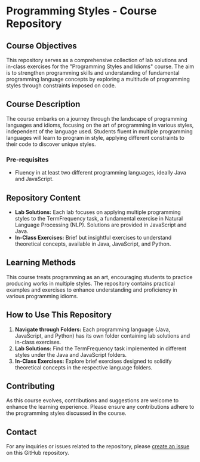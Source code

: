 # Programming Styles - Course Repository

## Course Objectives

This repository serves as a comprehensive collection of lab solutions and in-class exercises for the "Programming Styles and Idioms" course. The aim is to strengthen programming skills and understanding of fundamental programming language concepts by exploring a multitude of programming styles through constraints imposed on code.

## Course Description

The course embarks on a journey through the landscape of programming languages and idioms, focusing on the art of programming in various styles, independent of the language used. Students fluent in multiple programming languages will learn to program in style, applying different constraints to their code to discover unique styles.

### Pre-requisites

- Fluency in at least two different programming languages, ideally Java and JavaScript.

## Repository Content

- **Lab Solutions:** Each lab focuses on applying multiple programming styles to the TermFrequency task, a fundamental exercise in Natural Language Processing (NLP). Solutions are provided in JavaScript and Java.
- **In-Class Exercises:** Brief but insightful exercises to understand theoretical concepts, available in Java, JavaScript, and Python.

## Learning Methods

This course treats programming as an art, encouraging students to practice producing works in multiple styles. The repository contains practical examples and exercises to enhance understanding and proficiency in various programming idioms.

## How to Use This Repository

1. **Navigate through Folders:** Each programming language (Java, JavaScript, and Python) has its own folder containing lab solutions and in-class exercises.
2. **Lab Solutions:** Find the TermFrequency task implemented in different styles under the Java and JavaScript folders.
3. **In-Class Exercises:** Explore brief exercises designed to solidify theoretical concepts in the respective language folders.

## Contributing

As this course evolves, contributions and suggestions are welcome to enhance the learning experience. Please ensure any contributions adhere to the programming styles discussed in the course.

## Contact

For any inquiries or issues related to the repository, please [create an issue](link-to-issue-page) on this GitHub repository.
